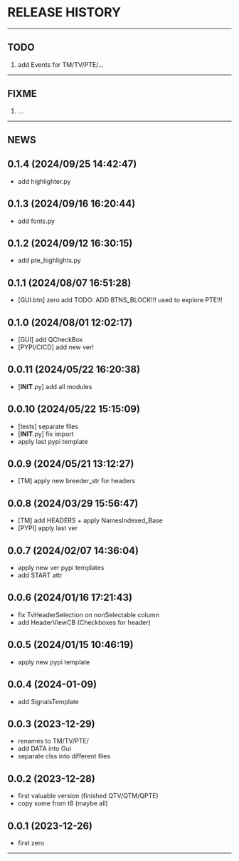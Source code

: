 # RELEASE HISTORY

********************************************************************************
## TODO
1. add Events for TM/TV/PTE/...  

********************************************************************************
## FIXME
1. ...  

********************************************************************************
## NEWS

0.1.4 (2024/09/25 14:42:47)
------------------------------
- add highlighter.py  

0.1.3 (2024/09/16 16:20:44)
------------------------------
- add fonts.py  

0.1.2 (2024/09/12 16:30:15)
------------------------------
- add pte_highlights.py  

0.1.1 (2024/08/07 16:51:28)
------------------------------
- [GUI.btn] zero add TODO: ADD BTNS_BLOCK!!! used to explore PTE!!!  

0.1.0 (2024/08/01 12:02:17)
------------------------------
- [GUI] add QCheckBox  
- [PYPI/CICD] add new ver!  

0.0.11 (2024/05/22 16:20:38)
------------------------------
- [__INIT__.py] add all modules  

0.0.10 (2024/05/22 15:15:09)
------------------------------
- [tests] separate files  
- [__INIT__.py] fix import  
- apply last pypi template  

0.0.9 (2024/05/21 13:12:27)
------------------------------
- [TM] apply new breeder_str for headers  

0.0.8 (2024/03/29 15:56:47)
------------------------------
- [TM] add HEADERS + apply NamesIndexed_Base  
- [PYPI] apply last ver  

0.0.7 (2024/02/07 14:36:04)
------------------------------
- apply new ver pypi templates  
- add START attr  

0.0.6 (2024/01/16 17:21:43)
------------------------------
- fix TvHeaderSelection on nonSelectable column  
- add HeaderViewCB (Checkboxes for header)  

0.0.5 (2024/01/15 10:46:19)
------------------------------
- apply new pypi template  

0.0.4 (2024-01-09)
-------------------
- add SignalsTemplate 

0.0.3 (2023-12-29)
-------------------
- renames to TM/TV/PTE/
- add DATA into Gui
- separate clss into different files

0.0.2 (2023-12-28)
-------------------
- first valuable version (finished QTV/QTM/QPTE)
- copy some from t8 (maybe all)

0.0.1 (2023-12-26)
-------------------
- first zero

********************************************************************************
